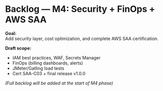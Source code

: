 # Backlog — M4: Security + FinOps + AWS SAA

**Goal:**  
Add security layer, cost optimization, and complete AWS SAA certification.

**Draft scope:**
- IAM best practices, WAF, Secrets Manager
- FinOps (billing dashboards, alerts)
- JMeter/Gatling load tests
- Cert SAA-C03 + final release v1.0.0

*(Full backlog will be added at the start of M4 phase)*